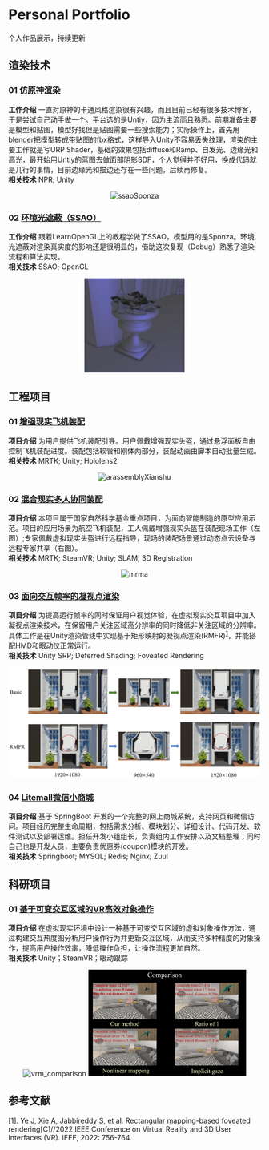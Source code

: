 # Personal Portfolio
个人作品展示，持续更新
## 渲染技术
### 01 [仿原神渲染](./GenshinRender)
**工作介绍** 
一直对原神的卡通风格渲染很有兴趣，而且目前已经有很多技术博客，于是尝试自己动手做一个。平台选的是Untiy，因为主流而且熟悉。前期准备主要是模型和贴图，模型好找但是贴图需要一些搜索能力；实际操作上，首先用blender把模型转成带贴图的fbx格式，这样导入Unity不容易丢失纹理，渲染的主要工作就是写URP Shader，基础的效果包括diffuse和Ramp、自发光、边缘光和高光，最开始用Untiy的蓝图去做面部阴影SDF，个人觉得并不好用，换成代码就是几行的事情，目前边缘光和描边还存在一些问题，后续再修复。   
**相关技术** NPR; Unity
<center><img src="GenshinRender/Pics/genshin_ganyu.gif" width="200" alt="ssaoSponza" /></center>

### 02 [环境光遮蔽（SSAO）](./SSAO)
**工作介绍** 
跟着LearnOpenGL上的教程学做了SSAO，模型用的是Sponza。环境光遮蔽对渲染真实度的影响还是很明显的，借助这次复现（Debug）熟悉了渲染流程和算法实现。  
**相关技术** SSAO; OpenGL
<center><img src="SSAO/Pics/flower.png" width="200" alt="ssaoSponza" /></center>

## 工程项目
### 01 [增强现实飞机装配](./ARAssembly)
**项目介绍** 
为用户提供飞机装配引导。用户佩戴增强现实头盔，通过悬浮面板自由控制飞机装配进度。装配包括软管和刚体两部分，装配动画由脚本自动批量生成。  
**相关技术** MRTK; Unity; Hololens2  
<center><img src="ARAssembly/Pics/arassembly02.gif" alt="arassemblyXianshu"  /></center>

### 02 [混合现实多人协同装配](./MRMutiplayerAssembly)
**项目介绍** 
本项目属于国家自然科学基金重点项目，为面向智能制造的原型应用示范。项目的应用场景为航空飞机装配，工人佩戴增强现实头盔在装配现场工作（左图）;专家佩戴虚拟现实头盔进行远程指导，现场的装配场景通过动态点云设备与远程专家共享（右图）。  
**相关技术**
MRTK; SteamVR; Unity; SLAM; 3D Registration
<center><img src="MRMutiplayerAssembly/Pics/mrma.gif" alt="mrma"  /></center>

### 03 [面向交互帧率的凝视点渲染](./fovedRender)
**项目介绍** 
为提高运行帧率的同时保证用户视觉体验，在虚拟现实交互项目中加入凝视点渲染技术，在保留用户关注区域高分辨率的同时降低非关注区域的分辨率。具体工作是在Unity渲染管线中实现基于矩形映射的凝视点渲染(RMFR)<sup><a href="#参考文献">1</a></sup>，并能搭配HMD和眼动仪正常运行。  
**相关技术** Unity SRP; Deferred Shading; Foveated Rendering
<center><img src="fovedRender/Pics/fovrender_1.jpg" width="600" alt="rmfr"  /></center>

### 04 [Litemall微信小商城](./Litemall)
**项目介绍** 
基于 SpringBoot 开发的一个完整的网上商城系统，支持网页和微信访问。项目经历完整生命周期，包括需求分析、模块划分、详细设计、代码开发、软件测试以及部署运维。担任开发小组组长，负责组内工作安排以及文档整理；同时自己也是开发人员，主要负责优惠券(coupon)模块的开发。  
**相关技术**
Springboot; MYSQL; Redis; Nginx; Zuul

## 科研项目
### 01 [基于可变交互区域的VR高效对象操作](./VRManipulation)
**项目介绍** 
在虚拟现实环境中设计一种基于可变交互区域的虚拟对象操作方法，通过构建交互热度图分析用户操作行为并更新交互区域，从而支持多种精度的对象操作，提高用户操作效率，降低操作负担，让操作流程更加自然。  
**相关技术**
Unity；SteamVR；眼动跟踪  
<center><img src="./VRManipulation/Pics/序列 09.gif" width="380" alt="vrm_comparison"  /> <img src="./VRManipulation/Pics/comparision.png" width="315" alt="vrm_comparison"  /></center>




## 参考文献
<p name="ref1">[1]. Ye J, Xie A, Jabbireddy S, et al. Rectangular mapping-based foveated rendering[C]//2022 IEEE Conference on Virtual Reality and 3D User Interfaces (VR). IEEE, 2022: 756-764.</p>